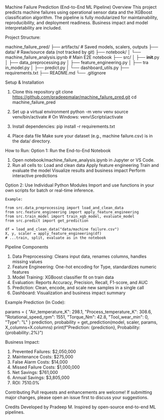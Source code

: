 Machine Failure Prediction (End-to-End ML Pipeline)
Overview
This project predicts machine failures using operational sensor data and the XGBoost classification algorithm. The pipeline is fully modularized for maintainability, reproducibility, and deployment readiness. Business impact and model interpretability are included.

Project Structure:

machine_failure_pred/
├── artifacts/            # Saved models, scalers, outputs
├── data/                 # Raw/source data (not tracked by git)
├── notebook/
│   └── machine_failure_analysis.ipynb  # Main E2E notebook
├── src/
│   ├── __init__.py
│   ├── data_preprocessing.py
│   ├── feature_engineering.py
│   ├── tra     in_model.py
│   ├── predict.py
│   └── dashboard_utils.py
├── requirements.txt
├── README.md
└── .gitignore



Setup & Installation

1. Clone this repository
    git clone https://github.com/pradeepmalar/machine_failure_pred.git
    cd machine_failure_pred

2. Set up a virtual environment
    python -m venv venv
    source venv/bin/activate       # On Windows: venv\Scripts\activate

3. Install dependencies:
    pip install -r requirements.txt

4. Place data file
    Make sure your dataset (e.g., machine failure.csv) is in the data/ directory.


How to Run: 
Option 1: Run the End-to-End Notebook

1. Open notebook/machine_failure_analysis.ipynb in Jupyter or VS Code.
2. Run all cells to:
    Load and clean data
    Apply feature engineering
    Train and evaluate the model
    Visualize results and business impact
    Perform interactive predictions

Option 2: Use Individual Python Modules
    Import and use functions in your own scripts for batch or real-time inference.
    
    Example:
    
    from src.data_preprocessing import load_and_clean_data
    from src.feature_engineering import apply_feature_engineering
    from src.train_model import train_xgb_model, evaluate_model
    from src.predict import get_prediction

    df = load_and_clean_data("data/machine failure.csv")
    X, y, scaler = apply_feature_engineering(df)
    # ...train, split, evaluate as in the notebook


Pipeline Components
1. Data Preprocessing: Cleans input data, renames columns, handles missing values
2. Feature Engineering: One-hot encoding for Type, standardizes numeric features
3. Model Training: XGBoost classifier fit on train data
4. Evaluation: Reports Accuracy, Precision, Recall, F1-score, and AUC
5. Prediction: Clean, encode, and scale new samples in a single call
6. Dashboard: Visualization and business impact summary


Example Prediction (In Code):

params = {
    "Air_temperature_K": 298.1,
    "Process_temperature_K": 308.6,
    "Rotational_speed_rpm": 1551,
    "Torque_Nm": 42.8,
    "Tool_wear_min": 0,
    "Type": "L"
}
prediction, probability = get_prediction(model, scaler, params, X_columns=X.columns)
print(f"Prediction: {prediction}, Probability: {probability:.2%}")


Business Impact:
1. Prevented Failures: $2,050,000
2. Maintenance Costs: $275,000
3. False Alarm Costs: $14,000
4. Missed Failure Costs: $1,000,000
5. Net Savings: $761,000
6. Annual Savings: $3,805,000
7. ROI: 7510.0%


Contributing
Pull requests and enhancements are welcome!
If submitting major changes, please open an issue first to discuss your suggestions.


Credits
Developed by Pradeep M.
Inspired by open-source end-to-end ML pipelines.